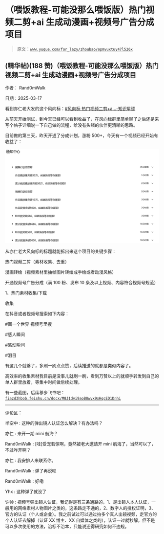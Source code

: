 # （喂饭教程-可能没那么喂饭版）热门视频二剪+ai 生成动漫画+视频号广告分成项目

> 原文：[`www.yuque.com/for_lazy/zhoubao/opmvuxtuy47l526x`](https://www.yuque.com/for_lazy/zhoubao/opmvuxtuy47l526x)

## (精华帖)(188 赞)（喂饭教程-可能没那么喂饭版）热门视频二剪+ai 生成动漫画+视频号广告分成项目

作者： Rand0mWalk

日期：2025-03-17

看到亦仁老大发的这个风向标：[#风向标
热门视频二剪+a...-知识星球](https://wx.zsxq.com/group/1824528822/topic/8858115581141512)

从前天开始测试，到今天已经可以看到收益了，在风向标群里简单聊了之后还是来写个帖子详细说一下自己做的流程，给没有头绪的伙伴更清晰的思路。

目前做的第三天，昨天开通了分成计划，涨粉 500+，今天有一个视频已经开始有收益了：

![](img/5a6bd473fc02fdabbd08886de4e88c0c.png "None")

从亦仁老大风向标的标题就能拆出来这个项目的关键步骤：

热门视频二剪（素材收集、去重）

漫画转绘（视频素材里抽帧图片转绘成手绘或者动漫风格）

开通视频号广告分成（满 100 粉、发布 10 条及以上视频、内容符合视频号规范）

1、热门素材收集/下载

收集

在抖音或者视频号搜索如下内容：

#画一个世界 视频号里搜

#感人瞬间

#感动瞬间

#泪目

有这几个就够了，多刷一刷点点赞，后续推送的就都是类似内容了。

高效率的收集素材我目前是没事儿就刷一刷，看到万赞以上的就顺手转发到自己的单人群里放着，等集中时间做后续处理。

有一些截图，后续移步飞书吧：[`fiazd3hbob.feishu.cn/docx/M8J1dvi9aoB8wvx9xHqcED1Dnhi`](https://fiazd3hbob.feishu.cn/docx/M8J1dvi9aoB8wvx9xHqcED1Dnhi)

* * *

评论区：

半空中 : 这种的弹出镜人认证怎么解决？有办法吗？

亦仁 : 来开一期 mini 航海？

Rand0mWalk : [哇]受宠若惊啊，竟然被老大邀请开 mini 航海了，当然可以了，不过咋开啊？

亦仁 : 我安排人来联系你。

Rand0mWalk : 弹了再说呗

Rand0mWalk : 好嘞

Yhx : 这种弹了就没了

许帅 : 视频号弹出镜人认证，我记得是有三条通路的，1、是出镜人本人认证，一般用的网络素材人物图片之类的，这条路走不通的，2、数字人的授权证明，3、官方的认证（个人或企业）。我之前试过可以通过拍多个真人出镜视频，走官方的个人认证去解掉（认证 XX 博主、XX 自媒体之类的），认证一过就秒解，但不是可以多次使用的方法，治标不治本，只能说还得研究如何不违规。